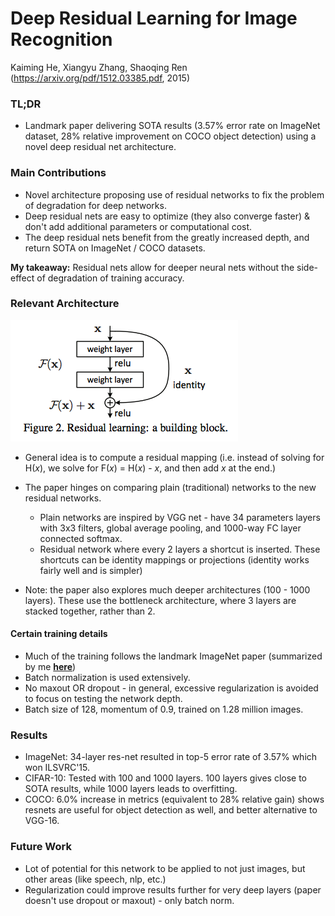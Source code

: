 # Deep Residual Learning for Image Recognition

Kaiming He, Xiangyu Zhang, Shaoqing Ren
(https://arxiv.org/pdf/1512.03385.pdf, 2015)

### TL;DR
- Landmark paper delivering SOTA results (3.57% error rate on ImageNet dataset, 28% relative improvement on COCO object detection) using a novel deep residual net architecture.

### Main Contributions
- Novel architecture proposing use of residual networks to fix the problem of degradation for deep networks.
- Deep residual nets are easy to optimize (they also converge faster) & don't add additional parameters or computational cost.
- The deep residual nets benefit from the greatly increased depth, and return SOTA on ImageNet / COCO datasets.

**My takeaway:** Residual nets allow for deeper neural nets without the side-effect of degradation of training accuracy.

### Relevant Architecture
![](https://github.com/sviswana/deeplearning-paper-summaries/blob/master/paper-imgs/resNet-1.png)
- General idea is to compute a residual mapping (i.e. instead of solving for H(*x*), we solve for F(*x*) = H(*x*) - *x*, and then add *x* at the end.)
- The paper hinges on comparing plain (traditional) networks to the new residual networks.
  - Plain networks are inspired by VGG net - have 34 parameters layers with 3x3 filters, global average pooling, and 1000-way FC layer connected softmax.
  - Residual network where every 2 layers a shortcut is inserted. These shortcuts can be identity mappings or projections (identity works fairly well and is simpler)

- Note: the paper also explores much deeper architectures (100 - 1000 layers). These use the bottleneck architecture, where 3 layers are stacked together, rather than 2.

#### Certain training details
- Much of the training follows the landmark ImageNet paper (summarized by me [**here**](https://github.com/sviswana/deeplearning-paper-summaries/blob/master/ImageNetClassification.md))
- Batch normalization is used extensively.
- No maxout OR dropout - in general, excessive regularization is avoided to focus on testing the network depth.
- Batch size of 128, momentum of 0.9, trained on 1.28 million images.

### Results
- ImageNet: 34-layer res-net resulted in top-5 error rate of 3.57% which won ILSVRC'15.  
- CIFAR-10: Tested with 100 and 1000 layers. 100 layers gives close to SOTA results, while 1000 layers leads to overfitting.
- COCO: 6.0% increase in metrics (equivalent to 28% relative gain) shows resnets are useful for object detection as well, and better alternative to VGG-16.

### Future Work
- Lot of potential for this network to be applied to not just images, but other areas (like speech, nlp, etc.)
- Regularization could improve results further for very deep layers (paper doesn't use dropout or maxout) - only batch norm.
